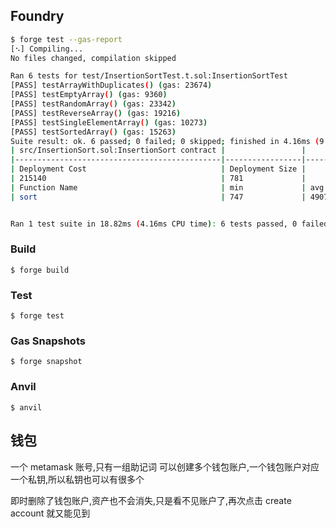 ## Foundry

```bash
$ forge test --gas-report
[⠢] Compiling...
No files changed, compilation skipped

Ran 6 tests for test/InsertionSortTest.t.sol:InsertionSortTest
[PASS] testArrayWithDuplicates() (gas: 23674)
[PASS] testEmptyArray() (gas: 9360)
[PASS] testRandomArray() (gas: 23342)
[PASS] testReverseArray() (gas: 19216)
[PASS] testSingleElementArray() (gas: 10273)
[PASS] testSortedArray() (gas: 15263)
Suite result: ok. 6 passed; 0 failed; 0 skipped; finished in 4.16ms (9.33ms CPU time)
| src/InsertionSort.sol:InsertionSort contract |                 |      |        |      |         |
|----------------------------------------------|-----------------|------|--------|------|---------|
| Deployment Cost                              | Deployment Size |      |        |      |         |
| 215140                                       | 781             |      |        |      |         |
| Function Name                                | min             | avg  | median | max  | # calls |
| sort                                         | 747             | 4907 | 4981   | 9799 | 6       |


Ran 1 test suite in 18.82ms (4.16ms CPU time): 6 tests passed, 0 failed, 0 skipped (6 total tests)
```

### Build

```shell
$ forge build
```

### Test

```shell
$ forge test
```

### Gas Snapshots

```shell
$ forge snapshot
```

### Anvil

```shell
$ anvil
```

## 钱包

一个 metamask 账号,只有一组助记词
可以创建多个钱包账户,一个钱包账户对应一个私钥,所以私钥也可以有很多个

即时删除了钱包账户,资产也不会消失,只是看不见账户了,再次点击 create account 就又能见到
